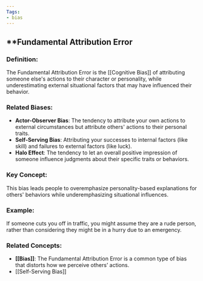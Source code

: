 ```yaml
---
Tags:
- bias
---
```


## **Fundamental Attribution Error

### **Definition**:

The Fundamental Attribution Error is the [[Cognitive Bias]] of attributing someone else's actions to their character or personality, while underestimating external situational factors that may have influenced their behavior.

### **Related Biases**:

- **Actor-Observer Bias**: The tendency to attribute your own actions to external circumstances but attribute others' actions to their personal traits.
- **Self-Serving Bias**: Attributing your successes to internal factors (like skill) and failures to external factors (like luck).
- **Halo Effect**: The tendency to let an overall positive impression of someone influence judgments about their specific traits or behaviors.

### **Key Concept**:

This bias leads people to overemphasize personality-based explanations for others' behaviors while underemphasizing situational influences.

### **Example**:

If someone cuts you off in traffic, you might assume they are a rude person, rather than considering they might be in a hurry due to an emergency.

### **Related Concepts**:

- **[[Bias]]**: The Fundamental Attribution Error is a common type of bias that distorts how we perceive others’ actions.
- [[Self-Serving Bias]]
